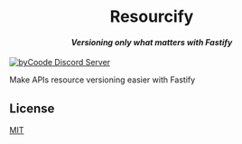 <h1 align="center">Resourcify</h1>
<h4 align="center"><i>Versioning only what matters with Fastify</i></h4>

[![byCoode Discord Server](https://img.shields.io/discord/800519993602211890?color=%23738ADB&label=byCoode&logo=discord&logoColor=%23738ADB)](https://discord.gg/Mgt39Rm8dn)

Make APIs resource versioning easier with Fastify

## License
[MIT](../LICENSE)
